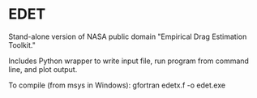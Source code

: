 # EDET

Stand-alone version of NASA public domain "Empirical Drag Estimation Toolkit."

Includes Python wrapper to write input file, run program from command line,
and plot output.

To compile (from msys in Windows): gfortran edetx.f -o edet.exe
